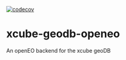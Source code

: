 [![codecov](https://codecov.io/gh/dcs4cop/xcube-geodb/branch/master/graph/badge.svg)](https://codecov.io/gh/dcs4cop/xcube-geodb-openeo)

# xcube-geodb-openeo
An openEO backend for the xcube geoDB
